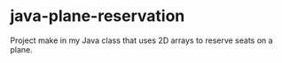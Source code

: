 # java-plane-reservation
Project make in my Java class that uses 2D arrays to reserve seats on a plane.
